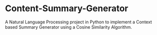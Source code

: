 # Content-Summary-Generator

A Natural Language Processing project in Python to implement a Context based Summary Generator using a Cosine Similarity Algorithm.
